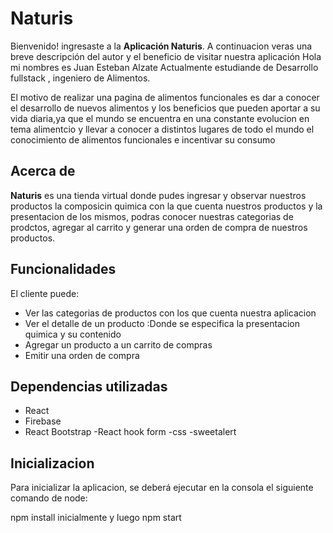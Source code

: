 # Naturis

Bienvenido! ingresaste a la  **Aplicación Naturis**. A continuacion veras una breve descripción del autor y el beneficio de visitar nuestra aplicación
Hola mi nombres es Juan Esteban Alzate
Actualmente  estudiande de Desarrollo fullstack , ingeniero de Alimentos.

El motivo de realizar una pagina  de alimentos funcionales es dar a conocer el desarrollo de nuevos alimentos y los beneficios que pueden aportar a su vida diaria,ya que el mundo se encuentra en una constante evolucion  en tema alimentcio  y llevar a conocer a distintos lugares de todo el mundo el conocimiento de alimentos funcionales e incentivar su consumo


## Acerca de

 **Naturis**  es una tienda virtual donde pudes ingresar  y observar nuestros productos  la composicin quimica con la que cuenta nuestros productos  y la presentacion de los mismos, podras conocer nuestras categorias de prodctos,  agregar al carrito y generar una orden de compra  de nuestros productos.

## Funcionalidades

El cliente puede:

- Ver las categorias de productos con los que cuenta nuestra aplicacion
- Ver el detalle de un producto :Donde se especifica  la presentacion quimica  y su contenido 
- Agregar un producto a un carrito de compras
- Emitir una orden de compra

## Dependencias utilizadas

- React
- Firebase
- React Bootstrap
-React hook form
-css
-sweetalert

## Inicializacion

Para inicializar la aplicacion, se deberá ejecutar en la consola el siguiente comando de node:

npm install inicialmente y luego  npm start

